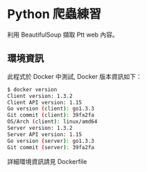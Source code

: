 # Python 爬蟲練習


利用 BeautifulSoup 擷取 Ptt web 內容。


## 環境資訊

此程式於 Docker 中測試, Docker 版本資訊如下：

```bash
$ docker version
Client version: 1.3.2
Client API version: 1.15
Go version (client): go1.3.3
Git commit (client): 39fa2fa
OS/Arch (client): linux/amd64
Server version: 1.3.2
Server API version: 1.15
Go version (server): go1.3.3
Git commit (server): 39fa2fa
```

詳細環境資訊請見 Dockerfile